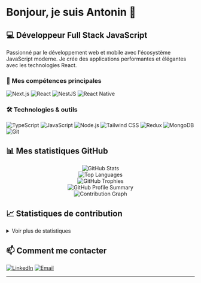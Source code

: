 # Bonjour, je suis Antonin 👋

## 💻 Développeur Full Stack JavaScript

Passionné par le développement web et mobile avec l'écosystème JavaScript moderne. Je crée des applications performantes et élégantes avec les technologies React.

### 🚀 Mes compétences principales

![Next.js](https://img.shields.io/badge/-Next.js-000000?style=for-the-badge&logo=next.js&logoColor=white)
![React](https://img.shields.io/badge/-React-61DAFB?style=for-the-badge&logo=react&logoColor=black)
![NestJS](https://img.shields.io/badge/-NestJS-E0234E?style=for-the-badge&logo=nestjs&logoColor=white)
![React Native](https://img.shields.io/badge/-React_Native-61DAFB?style=for-the-badge&logo=react&logoColor=black)

### 🛠️ Technologies & outils

![TypeScript](https://img.shields.io/badge/-TypeScript-3178C6?style=for-the-badge&logo=typescript&logoColor=white)
![JavaScript](https://img.shields.io/badge/-JavaScript-F7DF1E?style=for-the-badge&logo=javascript&logoColor=black)
![Node.js](https://img.shields.io/badge/-Node.js-339933?style=for-the-badge&logo=node.js&logoColor=white)
![Tailwind CSS](https://img.shields.io/badge/-Tailwind_CSS-38B2AC?style=for-the-badge&logo=tailwind-css&logoColor=white)
![Redux](https://img.shields.io/badge/-Redux-764ABC?style=for-the-badge&logo=redux&logoColor=white)
![MongoDB](https://img.shields.io/badge/-MongoDB-47A248?style=for-the-badge&logo=mongodb&logoColor=white)
![Git](https://img.shields.io/badge/-Git-F05032?style=for-the-badge&logo=git&logoColor=white)

## 📊 Mes statistiques GitHub

<div align="center">
  <img src="https://github-readme-stats.vercel.app/api?username=Antonin-dev&show_icons=true&theme=tokyonight&count_private=true" alt="GitHub Stats" />
</div>

<div align="center">
  <img src="https://github-readme-stats.vercel.app/api/top-langs/?username=Antonin-dev&layout=compact&theme=tokyonight&hide=html" alt="Top Languages" />
</div>

<div align="center">
  <img src="https://github-profile-trophy.vercel.app/?username=Antonin-dev&theme=nord&column=7&margin-w=15&margin-h=15" alt="GitHub Trophies" />
</div>

<div align="center">
  <img src="https://github-profile-summary-cards.vercel.app/api/cards/profile-details?username=Antonin-devR&theme=nord_dark" alt="GitHub Profile Summary" />
</div>

<div align="center">
  <img src="https://github-readme-activity-graph.vercel.app/graph?username=Antonin-dev&theme=react-dark" alt="Contribution Graph" />
</div>

## 📈 Statistiques de contribution

<details>
  <summary>Voir plus de statistiques</summary>
  
  <div align="center">
    <img src="https://github-profile-summary-cards.vercel.app/api/cards/repos-per-language?username=Antonin-dev&theme=nord_dark" alt="Repos per Language" />
    <img src="https://github-profile-summary-cards.vercel.app/api/cards/most-commit-language?username=Antonin-dev&theme=nord_dark" alt="Most Commit Language" />
  </div>
  
  <div align="center">
    <img src="https://github-profile-summary-cards.vercel.app/api/cards/stats?username=Antonin-dev&theme=nord_dark" alt="Stats Card" />
    <img src="https://github-profile-summary-cards.vercel.app/api/cards/productive-time?username=Antonin-dev&theme=nord_dark" alt="Productive Time" />
  </div>
</details>

## 📫 Comment me contacter

[![LinkedIn](https://img.shields.io/badge/-LinkedIn-0077B5?style=for-the-badge&logo=linkedin&logoColor=white)](https://www.linkedin.com/in/antonin-val/)
[![Email](https://img.shields.io/badge/-Email-D14836?style=for-the-badge&logo=gmail&logoColor=white)](mailto:antonin.val@gmail.com)

---
